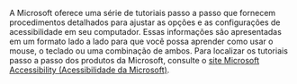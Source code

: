 A Microsoft oferece uma série de tutoriais passo a passo que fornecem procedimentos detalhados para ajustar as opções e as configurações de acessibilidade em seu computador. Essas informações são apresentadas em um formato lado a lado para que você possa aprender como usar o mouse, o teclado ou uma combinação de ambos. Para localizar os tutoriais passo a passo dos produtos da Microsoft, consulte o [site Microsoft Accessibility (Acessibilidade da Microsoft)](http://go.microsoft.com/fwlink/?LinkId=8431).

<!--HONumber=Jun16_HO4-->


